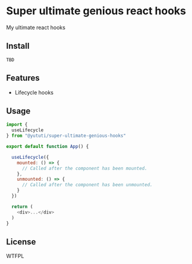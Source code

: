# Super ultimate genious react hooks
My ultimate react hooks

## Install

```
TBD
```

## Features
- Lifecycle hooks

## Usage

```js
import {
  useLifecycle
} from "@yututi/super-ultimate-genious-hooks"

export default function App() {

  useLifecycle({
    mounted: () => {
      // Called after the component has been mounted.
    },
    unmounted: () => {
      // Called after the component has been unmounted.
    }
  })

  return (
    <div>...</div>
  )
}
```

## License
WTFPL
